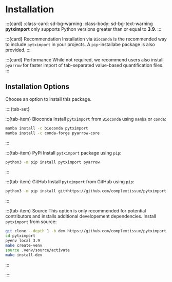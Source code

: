 # Installation

:::{card}
:class-card: sd-bg-warning
:class-body: sd-bg-text-warning
**pytximport** only supports Python versions greater than or equal to **3.9**.
:::

:::{card} Recommendation
Installation via `Bioconda` is the recommended way to include `pytximport` in your projects. A `pip`-installabe package
is also provided.
:::

:::{card} Performance
While not required, we recommend users also install `pyarrow` for faster import of tab-separated value-based quantification files.
:::

## Installation Options

Choose an option to install this package.

::::{tab-set}

:::{tab-item} Bioconda
Install `pytximport` from `Bioconda` using `mamba` or `conda`:

```bash
mamba install -c bioconda pytximport
mamba install -c conda-forge pyarrow-core
```

:::

:::{tab-item} PyPi
Install `pytximport` package using `pip`:

```bash
python3 -m pip install pytximport pyarrow
```

:::

:::{tab-item} GitHub
Install `pytximport` from GitHub using `pip`:

```bash
python3 -m pip install git+https://github.com/complextissue/pytximport.git
```

:::

:::{tab-item} Source
This option is only recommended for potential contributors and installs additional developement dependencies.
Install `pytximport` from source:

```bash
git clone --depth 1 -b dev https://github.com/complextissue/pytximport.git
cd pytximport
pyenv local 3.9
make create-venv
source .venv/source/activate
make install-dev
```

:::

::::
